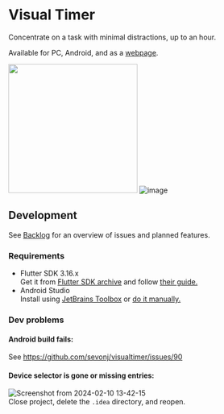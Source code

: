 # Visual Timer

Concentrate on a task with minimal distractions, up to an hour.

Available for PC, Android, and as a [webpage](https://sevonj.github.io/visualtimer/).

<img src="https://github.com/sevonj/visualtimer/assets/100710152/3d7aaa1f-9f24-4428-8184-13dc2f3a798c" width="256" /> ![image](https://github.com/sevonj/visualtimer/assets/100710152/46bacc41-51b4-4d77-823d-8bfefbda9a46)

## Development
See [Backlog](https://github.com/users/sevonj/projects/6) for an overview of issues and planned features.

### Requirements
- Flutter SDK 3.16.x  
Get it from [Flutter SDK archive](https://docs.flutter.dev/release/archive) and follow [their guide.](https://docs.flutter.dev/get-started/install)
- Android Studio  
Install using [JetBrains Toolbox](https://www.jetbrains.com/toolbox-app/) or [do it manually.](https://developer.android.com/studio)

### Dev problems

#### Android build fails:
See https://github.com/sevonj/visualtimer/issues/90

#### Device selector is gone or missing entries:
![Screenshot from 2024-02-10 13-42-15](https://github.com/sevonj/visualtimer/assets/100710152/fe7deccc-cb1e-4f7e-875b-29bfda1b2ced)  
Close project, delete the `.idea` directory, and reopen.
